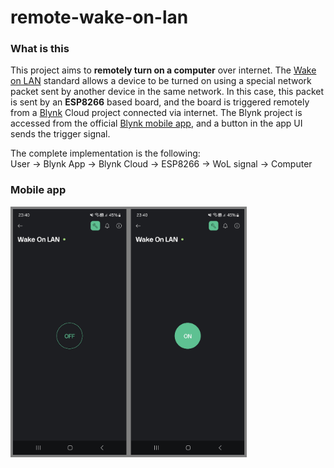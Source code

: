 # remote-wake-on-lan

### What is this
This project aims to **remotely turn on a computer** over internet. The [Wake on LAN](https://en.wikipedia.org/wiki/Wake-on-LAN) standard allows a device to be turned on using a special network packet sent by another device in the same network. In this case, this packet is sent by an **ESP8266** based board, and the board is triggered remotely from a [Blynk](https://blynk.io/) Cloud project connected via internet. The Blynk project is accessed from the official [Blynk mobile app](https://play.google.com/store/apps/details?id=cloud.blynk), and a button in the app UI sends the trigger signal.  

The complete implementation is the following:  
User -> Blynk App -> Blynk Cloud -> ESP8266 -> WoL signal -> Computer

### Mobile app

<img src="example.jpg" height="75%" width="75%">
